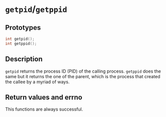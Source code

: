 <!---
pid.md: PID and process related syscalls
Copyright (C) 2021 streaksu

This program is free software: you can redistribute it and/or modify
it under the terms of the GNU General Public License as published by
the Free Software Foundation, either version 3 of the License, or
(at your option) any later version.

This program is distributed in the hope that it will be useful,
but WITHOUT ANY WARRANTY; without even the implied warranty of
MERCHANTABILITY or FITNESS FOR A PARTICULAR PURPOSE.  See the
GNU General Public License for more details.

You should have received a copy of the GNU General Public License
along with this program.  If not, see <http://www.gnu.org/licenses/>.
-->

# `getpid`/`getppid`

## Prototypes

```c
int getpid();
int getppid();
```

## Description

`getpid` returns the process ID (PID) of the calling process. `getppid` does
the same but it returns the one of the parent, which is the process that
created the callee by a myriad of ways.

## Return values and errno

This functions are always successful.
